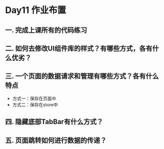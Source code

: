 # Day11 作业布置

## 一. 完成上课所有的代码练习







## 二. 如何去修改UI组件库的样式？有哪些方式，各有什么优劣？







## 三. 一个页面的数据请求和管理有哪些方式？各有什么特点

* 方式一：保存在页面中
* 方式二：保存在store中





## 四. 隐藏底部TabBar有什么方式？







## 五. 页面跳转如何进行数据的传递？











































